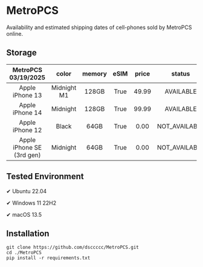 # MetroPCS
Availability and estimated shipping dates of cell-phones sold by MetroPCS online.
## Storage
|MetroPCS 03/19/2025|color|memory|eSIM|price|status|shipping from|shipping to|
|:--:|:--:|:--:|:--:|:--:|:--:|:--:|:--:|
|Apple iPhone 13|Midnight M1|128GB|True|49.99|AVAILABLE|03/18/2025|03/21/2025|
|Apple iPhone 14|Midnight|128GB|True|99.99|AVAILABLE|03/18/2025|03/21/2025|
|Apple iPhone 12|Black|64GB|True|0.00|NOT_AVAILABLE|03/25/2025|03/31/2025|
|Apple iPhone SE (3rd gen)|Midnight|64GB|True|0.00|NOT_AVAILABLE|03/25/2025|03/31/2025|

## Tested Environment
✔ Ubuntu 22.04

✔ Windows 11 22H2

✔ macOS 13.5
## Installation
```
git clone https://github.com/dsccccc/MetroPCS.git
cd ./MetroPCS
pip install -r requirements.txt
```
